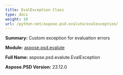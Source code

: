 ```yaml
---
title: EvalException Class
type: docs
weight: 10
url: /python-net/aspose.psd.evalute/evalexception/
---
```


**Summary:** Custom exception for evaluation errors

**Module:** [aspose.psd.evalute](/psd/python-net/aspose.psd.evalute/)

**Full Name:** aspose.psd.evalute.EvalException

**Aspose.PSD Version:** 23.12.0



